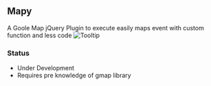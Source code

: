 ## Mapy ##
A Goole Map jQuery Plugin to execute easily maps event with custom function and less code
![Tooltip](https://github.com/Mapy/Mapy/blob/master/screen.png?raw=true)

### Status ###
- Under Development
- Requires pre knowledge of gmap library
